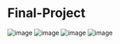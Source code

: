 # Final-Project
![image](https://github.com/InsiyaMithaiwala/Final-Project/assets/130983978/cb0542b6-4b76-44ee-8731-283c1fd05517)
![image](https://github.com/InsiyaMithaiwala/Final-Project/assets/130983978/3e5d8dba-47e7-43df-9045-40f1e8242346)
![image](https://github.com/InsiyaMithaiwala/Final-Project/assets/130983978/840a43f4-c3ca-49a0-8f78-41717f996472)
![image](https://github.com/InsiyaMithaiwala/Final-Project/assets/130983978/1bdf7b45-2d9b-46f1-8efa-dd8b865b14bd)
